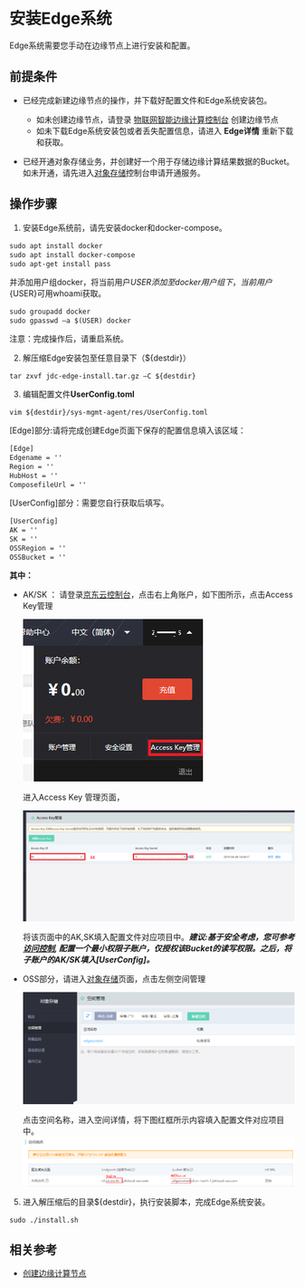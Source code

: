 # 安装Edge系统

Edge系统需要您手动在边缘节点上进行安装和配置。

## 前提条件

- 已经完成新建边缘节点的操作，并下载好配置文件和Edge系统安装包。

  - 如未创建边缘节点，请登录 [物联网智能边缘计算控制台](https://iot-console.jdcloud.com/iotedge) 创建边缘节点
  - 如未下载Edge系统安装包或者丢失配置信息，请进入 **Edge详情** 重新下载和获取。

- 已经开通对象存储业务，并创建好一个用于存储边缘计算结果数据的Bucket。如未开通，请先进入[对象存储](https://oss-console.jdcloud.com/)控制台申请开通服务。

  

## 操作步骤

1. 安装Edge系统前，请先安装docker和docker-compose。

```
sudo apt install docker
sudo apt install docker-compose
sudo apt-get install pass
```
   并添加用户组docker，将当前用户${USER}添加至docker用户组下，当前用户${USER}可用whoami获取。
```
sudo groupadd docker
sudo gpasswd –a $(USER) docker
```
   注意：完成操作后，请重启系统。
   
2. 解压缩Edge安装包至任意目录下（${destdir}）

```
tar zxvf jdc-edge-install.tar.gz –C ${destdir}
```

3. 编辑配置文件**UserConfig.toml**

```
vim ${destdir}/sys-mgmt-agent/res/UserConfig.toml
```

   [Edge]部分:请将完成创建Edge页面下保存的配置信息填入该区域：

```
[Edge]
Edgename = ''
Region = ''
HubHost = ''
ComposefileUrl = ''
```

   [UserConfig]部分：需要您自行获取后填写。

```
[UserConfig]
AK = ''
SK = ''
OSSRegion = ''
OSSBucket = ''
```

   **其中：**

   - AK/SK ： 请登录[京东云控制台](https://console.jdcloud.com/)，点击右上角账户，如下图所示，点击Access Key管理

     ![](../../../../image/IoT/IoT-Edge/账号.png)

     进入Access Key 管理页面，

     ![](../../../../image/IoT/IoT-Edge/AKSK.png)

     将该页面中的AK,SK填入配置文件对应项目中。***建议:基于安全考虑，您可参考[访问控制](https://docs.jdcloud.com/cn/iam), 配置一个最小权限子账户，仅授权该Bucket的读写权限。之后，将子账户的AK/SK填入[UserConfig]。***

   - OSS部分，请进入[对象存储](https://oss-console.jdcloud.com/)页面，点击左侧空间管理

     ![](../../../../image/IoT/IoT-Edge/edgeoss1.png)

       点击空间名称，进入空间详情，将下图红框所示内容填入配置文件对应项目中。
     ![](../../../../image/IoT/IoT-Edge/edgeoss2.png)

5. 进入解压缩后的目录${destdir}，执行安装脚本，完成Edge系统安装。

```
sudo ./install.sh
```

   

## 相关参考

- [创建边缘计算节点](Create-Edgenode.md)
